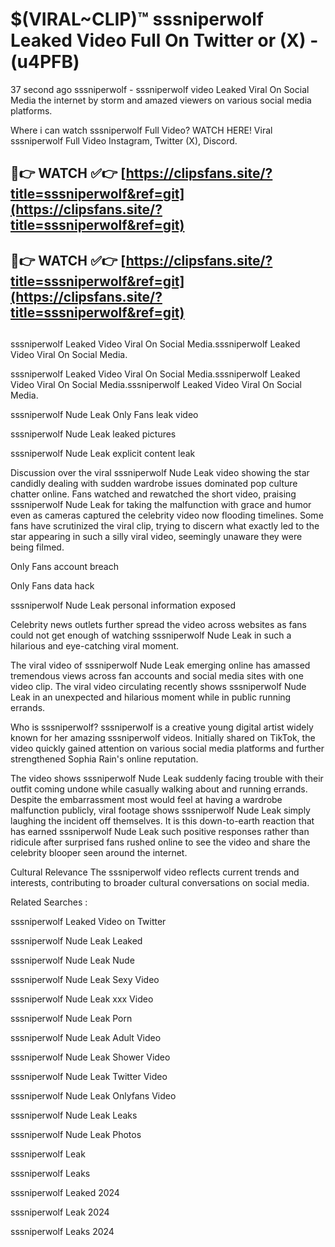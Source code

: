 # $(VIRAL~CLIP)™ sssniperwolf Leaked Video Full On Twitter or (X) -(u4PFB)
37 second ago sssniperwolf - sssniperwolf video Leaked Viral On Social Media the internet by storm and amazed viewers on various social media platforms.

Where i can watch sssniperwolf Full Video? WATCH HERE! Viral sssniperwolf Full Video Instagram, Twitter (X), Discord.

## 🔴👉 WATCH ✅👉 [https://clipsfans.site/?title=sssniperwolf&ref=git](https://clipsfans.site/?title=sssniperwolf&ref=git)
## 🔴👉 WATCH ✅👉 [https://clipsfans.site/?title=sssniperwolf&ref=git](https://clipsfans.site/?title=sssniperwolf&ref=git)
##
sssniperwolf Leaked Video Viral On Social Media.sssniperwolf Leaked Video Viral On Social Media.

sssniperwolf Leaked Video Viral On Social Media.sssniperwolf Leaked Video Viral On Social Media.sssniperwolf Leaked Video Viral On Social Media.

sssniperwolf Nude Leak Only Fans leak video

sssniperwolf Nude Leak leaked pictures

sssniperwolf Nude Leak explicit content leak

Discussion over the viral sssniperwolf Nude Leak video showing the star candidly dealing with sudden wardrobe issues dominated pop culture chatter online. Fans watched and rewatched the short video, praising sssniperwolf Nude Leak for taking the malfunction with grace and humor even as cameras captured the celebrity video now flooding timelines. Some fans have scrutinized the viral clip, trying to discern what exactly led to the star appearing in such a silly viral video, seemingly unaware they were being filmed.


Only Fans account breach

Only Fans data hack

sssniperwolf Nude Leak personal information exposed

Celebrity news outlets further spread the video across websites as fans could not get enough of watching sssniperwolf Nude Leak in such a hilarious and eye-catching viral moment.


The viral video of sssniperwolf Nude Leak emerging online has amassed tremendous views across fan accounts and social media sites with one video clip. The viral video circulating recently shows sssniperwolf Nude Leak in an unexpected and hilarious moment while in public running errands.


Who is sssniperwolf? sssniperwolf is a creative young digital artist widely known for her amazing sssniperwolf videos. Initially shared on TikTok, the video quickly gained attention on various social media platforms and further strengthened Sophia Rain's online reputation.

The video shows sssniperwolf Nude Leak suddenly facing trouble with their outfit coming undone while casually walking about and running errands. Despite the embarrassment most would feel at having a wardrobe malfunction publicly, viral footage shows sssniperwolf Nude Leak simply laughing the incident off themselves. It is this down-to-earth reaction that has earned sssniperwolf Nude Leak such positive responses rather than ridicule after surprised fans rushed online to see the video and share the celebrity blooper seen around the internet.

Cultural Relevance The sssniperwolf video reflects current trends and interests, contributing to broader cultural conversations on social media.

Related Searches :

sssniperwolf Leaked Video on Twitter

sssniperwolf Nude Leak Leaked

sssniperwolf Nude Leak Nude

sssniperwolf Nude Leak Sexy Video

sssniperwolf Nude Leak xxx Video

sssniperwolf Nude Leak Porn

sssniperwolf Nude Leak Adult Video

sssniperwolf Nude Leak Shower Video

sssniperwolf Nude Leak Twitter Video

sssniperwolf Nude Leak Onlyfans Video

sssniperwolf Nude Leak Leaks

sssniperwolf Nude Leak Photos

sssniperwolf Leak

sssniperwolf Leaks

sssniperwolf Leaked 2024

sssniperwolf Leak 2024

sssniperwolf Leaks 2024
